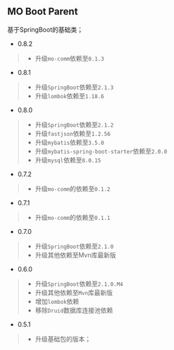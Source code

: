 MO Boot Parent
----

基于SpringBoot的基础类；

* 0.8.2
>* 升级`mo-comm`依赖至`0.1.3`

* 0.8.1
>* 升级`SpringBoot`依赖至`2.1.3`
>* 升级`lombok`依赖至`1.18.6`

* 0.8.0
>* 升级`SpringBoot`依赖至`2.1.2`
>* 升级`fastjson`依赖至`1.2.56`
>* 升级`mybatis`依赖至`3.5.0`
>* 升级`mybatis-spring-boot-starter`依赖至`2.0.0`
>* 升级`mysql`依赖至`8.0.15`

* 0.7.2
>* 升级`mo-comm`的依赖至`0.1.2`

* 0.7.1
>* 升级`mo-comm`的依赖至`0.1.1`

* 0.7.0
>* 升级`SpringBoot`依赖至`2.1.0`
>* 升级其他依赖至Mvn库最新版

* 0.6.0
>* 升级`SpringBoot`依赖至`2.1.0.M4`
>* 升级其他依赖至`Mvn`库最新版
>* 增加`lombok`依赖
>* 移除`Druid`数据库连接池依赖

* 0.5.1
>* 升级基础包的版本；

